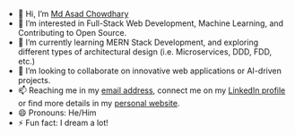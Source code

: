 - 👋 Hi, I’m [Md Asad Chowdhary](@shilvasad)
- 👀 I’m interested in Full-Stack Web Development, Machine Learning, and Contributing to Open Source.
- 🌱 I’m currently learning MERN Stack Development, and exploring different types of architectural design (i.e. Microservices, DDD, FDD, etc.)
- 💞️ I’m looking to collaborate on innovative web applications or AI-driven projects.
- 📫 Reaching me in my [email address](mailto:asad@suyena.com), connect me on my [LinkedIn profile](https://linkedin.com/in/md-asad-chowdhary) or find more details in my [personal website](https://asad.suyena.com).
- 😄 Pronouns: He/Him
- ⚡ Fun fact: I dream a lot!
